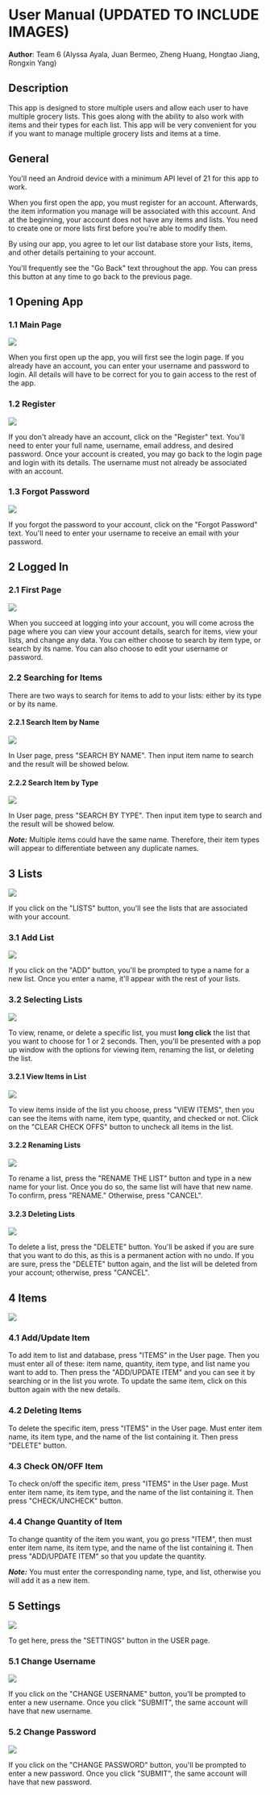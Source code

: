 # User Manual (UPDATED TO INCLUDE IMAGES)

**Author**: Team 6 (Alyssa Ayala, Juan Bermeo, Zheng Huang, Hongtao Jiang, Rongxin Yang)

## Description

This app is designed to store multiple users and allow each user to have multiple grocery lists. This goes along with the ability to also work with items and their types for each list. This app will be very convenient for you if you want to manage multiple grocery lists and items at a time.

## General

You'll need an Android device with a minimum API level of 21 for this app to work.

When you first open the app, you must register for an account. Afterwards, the item information you manage will be associated with this account. And at the beginning, your account does not have any items and lists. You need to create one or more lists first before you're able to modify them.

By using our app, you agree to let our list database store your lists, items, and other details pertaining to your account.

You'll frequently see the "Go Back" text throughout the app. You can press this button at any time to go back to the previous page.


## 1 Opening App

### 1.1 Main Page
![](Images/MainPage.png)

When you first open up the app, you will first see the login page. If you already have an account, you can enter your username and password to login. All details will have to be correct for you to gain access to the rest of the app.

### 1.2 Register
![](Images/Register.png)

If you don't already have an account, click on the "Register" text. You'll need to enter your full name, username, email address, and desired password. Once your account is created, you may go back to the login page and login with its details.
The username must not already be associated with an account.

### 1.3 Forgot Password
![](Images/ForgotPassword.png)

If you forgot the password to your account, click on the "Forgot Password" text. You'll need to enter your username to receive an email with your password.


## 2 Logged In

### 2.1 First Page
![](Images/LoggedIn.png)

When you succeed at logging into your account, you will come across the page where you can view your account details, search for items, view your lists, and change any data.
You can either choose to search by item type, or search by its name. You can also choose to edit your username or password.

### 2.2 Searching for Items

There are two ways to search for items to add to your lists: either by its type or by its name. 

#### 2.2.1 Search Item by Name
![](Images/SearchName.png)

In User page, press "SEARCH BY NAME". Then input item name to search and the result will be showed below.

#### 2.2.2 Search Item by Type
![](Images/SearchType.png)

In User page, press "SEARCH BY TYPE". Then input item type to search and the result will be showed below.

***Note:*** Multiple items could have the same name. Therefore, their item types will appear to differentiate between any duplicate names.


## 3 Lists
![](Images/Lists.png)

If you click on the "LISTS" button, you'll see the lists that are associated with your account. 

### 3.1 Add List
![](Images/AddList.png)

If you click on the "ADD" button, you'll be prompted to type a name for a new list.
Once you enter a name, it'll appear with the rest of your lists.

### 3.2 Selecting Lists
![](Images/ListManage.png)

To view, rename, or delete a specific list, you must **long click** the list that you want to choose for 1 or 2 seconds. Then, you'll be presented with a pop up window with the options for viewing item, renaming the list, or deleting the list.

#### 3.2.1 View Items in List
![](Images/ViewItems.png)

To view items inside of the list you choose, press "VIEW ITEMS", then you can see the items with name, item type, quantity, and checked or not. Click on the "CLEAR CHECK OFFS" button to uncheck all items in the list.

#### 3.2.2 Renaming Lists
![](Images/RenameList.png)

To rename a list, press the "RENAME THE LIST" button and type in a new name for your list. Once you do so, the same list will have that new name. To confirm, press "RENAME." Otherwise, press "CANCEL".

#### 3.2.3 Deleting Lists
![](Images/DeleteList.png)

To delete a list, press the "DELETE" button. You'll be asked if you are sure that you want to do this, as this is a permanent action with no undo. If you are sure, press the "DELETE" button again, and the list will be deleted from your account; otherwise, press "CANCEL".


## 4 Items
![](Images/Items.png)

### 4.1 Add/Update Item

To add item to list and database, press "ITEMS" in the User page. Then you must enter all of these: item name, quantity, item type, and list name you want to add to. Then press the "ADD/UPDATE ITEM" and you can see it by searching or in the list you wrote. To update the same item, click on this button again with the new details.

### 4.2 Deleting Items

To delete the specific item, press "ITEMS" in the User page. Must enter item name, its item type, and the name of the list containing it. Then press "DELETE" button.

### 4.3 Check ON/OFF Item

To check on/off the specific item, press "ITEMS" in the User page. Must enter item name, its item type, and the name of the list containing it. Then press "CHECK/UNCHECK" button.

### 4.4 Change Quantity of Item

To change quantity of the item you want, you go press "ITEM", then must enter item name, its item type, and the name of the list containing it. Then press "ADD/UPDATE ITEM" so that you update the quantity.

***Note:*** You must enter the corresponding name, type, and list, otherwise you will add it as a new item.


## 5 Settings
![](Images/Settings.png)

To get here, press the "SETTINGS" button in the USER page.

### 5.1 Change Username
![](Images/ChangeUsername.png)

If you click on the "CHANGE USERNAME" button, you'll be prompted to enter a new username. Once you click "SUBMIT", the same account will have that new username.

### 5.2 Change Password
![](Images/ChangePassword.png)

If you click on the "CHANGE PASSWORD" button, you'll be prompted to enter a new password. Once you click "SUBMIT", the same account will have that new password.



